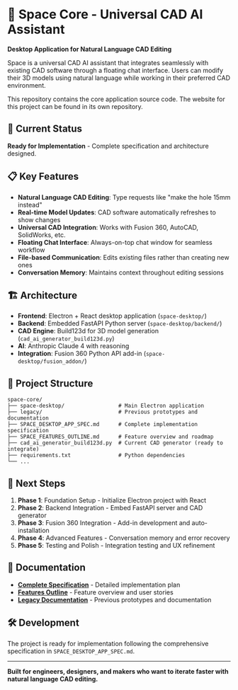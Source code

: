 # 🚀 Space Core - Universal CAD AI Assistant

**Desktop Application for Natural Language CAD Editing**

Space is a universal CAD AI assistant that integrates seamlessly with existing CAD software through a floating chat interface. Users can modify their 3D models using natural language while working in their preferred CAD environment.

This repository contains the core application source code. The website for this project can be found in its own repository.

## 🎯 Current Status

**Ready for Implementation** - Complete specification and architecture designed.

## 📋 Key Features

- **Natural Language CAD Editing**: Type requests like "make the hole 15mm instead"
- **Real-time Model Updates**: CAD software automatically refreshes to show changes
- **Universal CAD Integration**: Works with Fusion 360, AutoCAD, SolidWorks, etc.
- **Floating Chat Interface**: Always-on-top chat window for seamless workflow
- **File-based Communication**: Edits existing files rather than creating new ones
- **Conversation Memory**: Maintains context throughout editing sessions

## 🏗️ Architecture

- **Frontend**: Electron + React desktop application (`space-desktop/`)
- **Backend**: Embedded FastAPI Python server (`space-desktop/backend/`)
- **CAD Engine**: Build123d for 3D model generation (`cad_ai_generator_build123d.py`)
- **AI**: Anthropic Claude 4 with reasoning
- **Integration**: Fusion 360 Python API add-in (`space-desktop/fusion_addon/`)

## 📁 Project Structure

```
space-core/
├── space-desktop/                 # Main Electron application
├── legacy/                        # Previous prototypes and documentation
├── SPACE_DESKTOP_APP_SPEC.md      # Complete implementation specification
├── SPACE_FEATURES_OUTLINE.md      # Feature overview and roadmap
├── cad_ai_generator_build123d.py  # Current CAD generator (ready to integrate)
├── requirements.txt               # Python dependencies
└── ...
```

## 🚀 Next Steps

1. **Phase 1**: Foundation Setup - Initialize Electron project with React
2. **Phase 2**: Backend Integration - Embed FastAPI server and CAD generator
3. **Phase 3**: Fusion 360 Integration - Add-in development and auto-installation
4. **Phase 4**: Advanced Features - Conversation memory and error recovery
5. **Phase 5**: Testing and Polish - Integration testing and UX refinement

## 📖 Documentation

- **[Complete Specification](SPACE_DESKTOP_APP_SPEC.md)** - Detailed implementation plan
- **[Features Outline](SPACE_FEATURES_OUTLINE.md)** - Feature overview and user stories
- **[Legacy Documentation](legacy/)** - Previous prototypes and documentation

## 🛠️ Development

The project is ready for implementation following the comprehensive specification in `SPACE_DESKTOP_APP_SPEC.md`.

---

**Built for engineers, designers, and makers who want to iterate faster with natural language CAD editing.** 